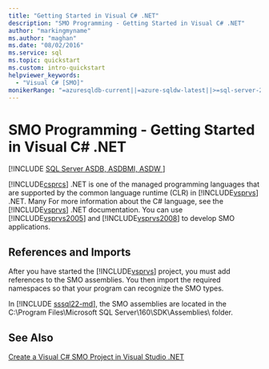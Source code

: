 ```yaml
---
title: "Getting Started in Visual C# .NET"
description: "SMO Programming - Getting Started in Visual C# .NET"
author: "markingmyname"
ms.author: "maghan"
ms.date: "08/02/2016"
ms.service: sql
ms.topic: quickstart
ms.custom: intro-quickstart
helpviewer_keywords:
  - "Visual C# [SMO]"
monikerRange: "=azuresqldb-current||=azure-sqldw-latest||>=sql-server-2016||>=sql-server-linux-2017||=azuresqldb-mi-current"
---
```

# SMO Programming - Getting Started in Visual C# .NET
[!INCLUDE [SQL Server ASDB, ASDBMI, ASDW ](../../includes/applies-to-version/sql-asdb-asdbmi-asa.md)]

  [!INCLUDE[csprcs](../../includes/csprcs-md.md)] .NET is one of the managed programming languages that are supported by the common language runtime (CLR) in [!INCLUDE[vsprvs](../../includes/vsprvs-md.md)] .NET. Many For more information about the C# language, see the [!INCLUDE[vsprvs](../../includes/vsprvs-md.md)] .NET documentation. You can use [!INCLUDE[vsprvs2005](../../includes/vsprvs2005-md.md)] and [!INCLUDE[vsprvs2008](../../includes/vsprvs2008-md.md)] to develop SMO applications.  
  
## References and Imports  
 After you have started the [!INCLUDE[vsprvs](../../includes/vsprvs-md.md)] project, you must add references to the SMO assemblies. You then import the required namespaces so that your program can recognize the SMO types.  
  
 In [!INCLUDE [sssql22-md](../../includes/sssql22-md.md)], the SMO assemblies are located in the C:\Program Files\Microsoft SQL Server\160\SDK\Assemblies\ folder.  
  
## See Also  
 [Create a Visual C&#35; SMO Project in Visual Studio .NET](../../relational-databases/server-management-objects-smo/how-to-create-a-visual-csharp-smo-project-in-visual-studio-net.md)  
  
  
